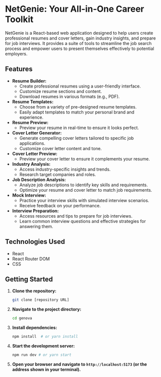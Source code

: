 # NetGenie: Your All-in-One Career Toolkit

NetGenie is a React-based web application designed to help users create professional resumes and cover letters, gain industry insights, and prepare for job interviews. It provides a suite of tools to streamline the job search process and empower users to present themselves effectively to potential employers.

## Features

*   **Resume Builder:**
    *   Create professional resumes using a user-friendly interface.
    *   Customize resume sections and content.
    *   Download resumes in various formats (e.g., PDF).
*   **Resume Templates:**
    *   Choose from a variety of pre-designed resume templates.
    *   Easily adapt templates to match your personal brand and experience.
*   **Resume Preview:**
    *   Preview your resume in real-time to ensure it looks perfect.
*   **Cover Letter Generator:**
    *   Generate compelling cover letters tailored to specific job applications.
    *   Customize cover letter content and tone.
*   **Cover Letter Preview:**
    *   Preview your cover letter to ensure it complements your resume.
*   **Industry Analysis:**
    *   Access industry-specific insights and trends.
    *   Research target companies and roles.
*   **Job Description Analysis:**
    *   Analyze job descriptions to identify key skills and requirements.
    *   Optimize your resume and cover letter to match job requirements.
*   **Mock Interview:**
    *   Practice your interview skills with simulated interview scenarios.
    *   Receive feedback on your performance.
*   **Interview Preparation:**
    *   Access resources and tips to prepare for job interviews.
    *   Learn common interview questions and effective strategies for answering them.

## Technologies Used

*   React
*   React Router DOM
*   CSS

## Getting Started

1.  **Clone the repository:**

    ```bash
    git clone [repository URL]
    ```

2.  **Navigate to the project directory:**

    ```bash
    cd genova
    ```

3.  **Install dependencies:**

    ```bash
    npm install  # or yarn install
    ```

4.  **Start the development server:**

    ```bash
    npm run dev # or yarn start
    ```

5.  **Open your browser and navigate to `http://localhost:5173` (or the address shown in your terminal).**

